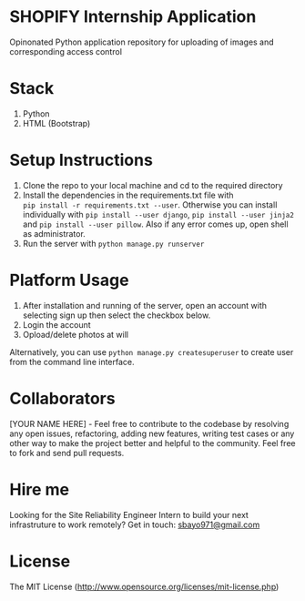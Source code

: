 # SHOPIFY Internship Application

Opinonated Python application repository for uploading of images and corresponding access control

# Stack

1. Python
2. HTML (Bootstrap)

# Setup Instructions

1. Clone the repo to your local machine and cd to the required directory
2. Install the dependencies in the requirements.txt file with  
```pip install -r requirements.txt --user```. Otherwise you can install individually with 
```pip install --user django```, ```pip install --user jinja2``` and ```pip install --user pillow```. Also if any error comes up, open shell as administrator. 
3. Run the server with 
```python manage.py runserver```

# Platform Usage

1. After installation and running of the server, open an account with selecting sign up then select the checkbox below.
2. Login the account
3. Opload/delete photos at will

Alternatively, you can use ```python manage.py createsuperuser``` to create user from the command line interface.

# Collaborators
[YOUR NAME HERE] - Feel free to contribute to the codebase by resolving any open issues, refactoring, adding new features, writing test cases or any other way to make the project better and helpful to the community. Feel free to fork and send pull requests.

# Hire me
Looking for the Site Reliability Engineer Intern to build your next infrastruture to work remotely? Get in touch: sbayo971@gmail.com

# License
The MIT License (http://www.opensource.org/licenses/mit-license.php)
